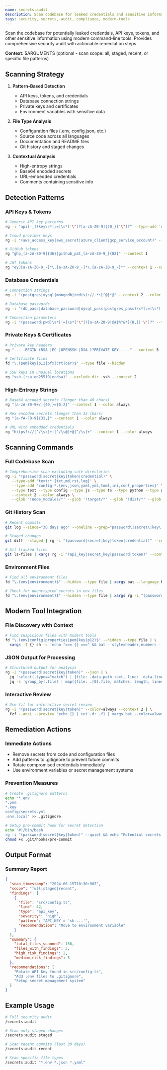 ```yaml
---
name: secrets:audit
description: Scan codebase for leaked credentials and sensitive information
tags: security, secrets, audit, compliance, modern-tools
---
```


Scan the codebase for potentially leaked credentials, API keys, tokens, and other sensitive information using modern command-line tools. Provides comprehensive security audit with actionable remediation steps.

**Context**: $ARGUMENTS (optional - scan scope: all, staged, recent, or specific file patterns)

## Scanning Strategy

1. **Pattern-Based Detection**
   - API keys, tokens, and credentials
   - Database connection strings
   - Private keys and certificates
   - Environment variables with sensitive data

2. **File Type Analysis**
   - Configuration files (.env, config.json, etc.)
   - Source code across all languages
   - Documentation and README files
   - Git history and staged changes

3. **Contextual Analysis**
   - High-entropy strings
   - Base64 encoded secrets
   - URL-embedded credentials
   - Comments containing sensitive info

## Detection Patterns

### API Keys & Tokens

```bash
# Generic API key patterns
rg -i "api[-_]?key\s*[:=]\s*['\"]?[a-zA-Z0-9]{20,}['\"]?" --type-add 'config:*.{env,json,yaml,yml,toml,ini,conf}' --type config --type js --type ts --type python --type go --type rust

# Cloud provider keys
rg -i "(aws_access_key|aws_secret|azure_client|gcp_service_account)" --context 2 --color always

# GitHub tokens
rg "ghp_[a-zA-Z0-9]{36}|github_pat_[a-zA-Z0-9_]{82}" --context 1

# JWT tokens
rg "eyJ[a-zA-Z0-9_-]*\.[a-zA-Z0-9_-]*\.[a-zA-Z0-9_-]*" --context 1 --color always
```

### Database Credentials

```bash
# Connection strings
rg -i "(postgres|mysql|mongodb|redis)://.*:[^@]*@" --context 2 --color always

# Database passwords
rg -i "(db_pass|database_password|mysql_pass|postgres_pass)\s*[:=]\s*['\"]?[^\s'\"]{8,}['\"]?" --context 1

# Connection parameters
rg -i "(password|pwd)\s*[:=]\s*['\"]?[a-zA-Z0-9!@#$%^&*]{8,}['\"]?" --type-add 'config:*.{env,properties,conf}' --type config
```

### Private Keys & Certificates

```bash
# Private key headers
rg "-----BEGIN (RSA |EC |OPENSSH |DSA )?PRIVATE KEY-----" --context 5 --color always

# Certificate files
fd "\.(pem|key|p12|pfx|crt|cer)$" --type file --hidden

# SSH keys in unusual locations
rg "ssh-(rsa|ed25519|ecdsa)" --exclude-dir .ssh --context 2
```

### High-Entropy Strings

```bash
# Base64 encoded secrets (longer than 40 chars)
rg "[a-zA-Z0-9+/]{40,}={0,2}" --context 1 --color always

# Hex encoded secrets (longer than 32 chars)
rg "[a-fA-F0-9]{32,}" --context 1 --color always

# URL with embedded credentials
rg "https?://[^/\s:]+:[^/\s@]+@[^/\s]+" --context 1 --color always
```

## Scanning Commands

### Full Codebase Scan

```bash
# Comprehensive scan excluding safe directories
rg -i "(password|secret|key|token|credential)" \
   --type-add 'text:*.{txt,md,rst,log}' \
   --type-add 'config:*.{env,json,yaml,yml,toml,ini,conf,properties}' \
   --type text --type config --type js --type ts --type python --type go --type rust \
   --context 2 --color always \
   --glob '!node_modules/*' --glob '!target/*' --glob '!dist/*' --glob '!.git/*'
```

### Git History Scan

```bash
# Recent commits
git log --since="30 days ago" --oneline --grep="password\|secret\|key\|token" --all

# Staged changes
git diff --staged | rg -i "(password|secret|key|token|credential)" --context 2 --color always

# All tracked files
git ls-files | xargs rg -i "(api_key|secret_key|password|token)" --context 1
```

### Environment Files

```bash
# Find all environment files
fd "\.(env|environment)$" --hidden --type file | xargs bat --language bash

# Check for unencrypted secrets in env files
fd "\.(env|environment)$" --hidden --type file | xargs rg -i "(password|secret|key|token)" --context 2 --color always
```

## Modern Tool Integration

### File Discovery with Context

```bash
# Find suspicious files with modern tools
fd "\.(env|config|properties|pem|key|p12)$" --hidden --type file | \
  xargs -I {} sh -c 'echo "=== {} ===" && bat --style=header,numbers --color=always {}'
```

### JSON Output for Processing

```bash
# Structured output for analysis
rg -i "(password|secret|key|token)" --json | \
  jq 'select(.type=="match") | {file: .data.path.text, line: .data.line_number, match: .data.lines.text}' | \
  jq -s 'group_by(.file) | map({file: .[0].file, matches: length, lines: map(.line)})'
```

### Interactive Review

```bash
# Use fzf for interactive secret review
rg -i "(password|secret|key|token)" --color=always --context 2 | \
  fzf --ansi --preview 'echo {} | cut -d: -f1 | xargs bat --color=always --highlight-line $(echo {} | cut -d: -f2)'
```

## Remediation Actions

### Immediate Actions

- Remove secrets from code and configuration files
- Add patterns to .gitignore to prevent future commits
- Rotate compromised credentials immediately
- Use environment variables or secret management systems

### Prevention Measures

```bash
# Create .gitignore patterns
echo "*.env
*.pem
*.key
config/secrets.yml
.env.local" >> .gitignore

# Setup pre-commit hook for secret detection
echo '#!/bin/bash
rg -i "(password|secret|key|token)" --quiet && echo "Potential secrets detected!" && exit 1' > .git/hooks/pre-commit
chmod +x .git/hooks/pre-commit
```

## Output Format

### Summary Report

```json
{
  "scan_timestamp": "2024-06-15T10:30:00Z",
  "scope": "full|staged|recent",
  "findings": [
    {
      "file": "src/config.ts",
      "line": 42,
      "type": "api_key",
      "severity": "high",
      "pattern": "API_KEY = 'sk-...'",
      "recommendation": "Move to environment variable"
    }
  ],
  "summary": {
    "total_files_scanned": 156,
    "files_with_findings": 3,
    "high_risk_findings": 2,
    "medium_risk_findings": 5
  },
  "recommendations": [
    "Rotate API key found in src/config.ts",
    "Add .env files to .gitignore",
    "Setup secret management system"
  ]
}
```

## Example Usage

```bash
# Full security audit
/secrets:audit

# Scan only staged changes
/secrets:audit staged

# Scan recent commits (last 30 days)
/secrets:audit recent

# Scan specific file types
/secrets:audit "*.env *.json *.yaml"
```

